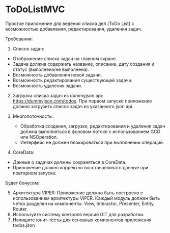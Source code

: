# ToDoListMVC
Простое приложение для ведения списка дел (ToDo List) с возможностью добавления, редактирования, удаления задач.

Требования:

 1. Список задач:
   - Отображение списка задач на главном экране.
   - Задача должна содержать название, описание, дату создания и статус (выполнена/не выполнена).
   - Возможность добавления новой задачи.
   - Возможность редактирования существующей задачи.
   - Возможность удаления задачи.

2. Загрузка списка задач из dummyjson api: https://dummyjson.com/todos. При первом запуске приложение должно загрузить список задач из указанного json api.  
  
3. Многопоточность:
   - Обработка создания, загрузки, редактирования и удаления задач должна выполняться в фоновом потоке с использованием GCD или NSOperation.
   - Интерфейс не должен блокироваться при выполнении операций.

 4. CoreData:
   - Данные о задачах должны сохраняться в CoreData.
   - Приложение должно корректно восстанавливать данные при повторном запуске.

Будет бонусом: 


5. Архитектура VIPER: Приложение должно быть построено с использованием архитектуры VIPER. Каждый модуль должен быть четко разделен на компоненты: View, Interactor, Presenter, Entity, Router.
6. Используйте систему контроля версий GIT для разработки.
7. Напишите юнит-тесты для основных компонентов приложения
todos.json
